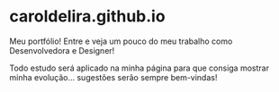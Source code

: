 # caroldelira.github.io
Meu portfólio! Entre e veja um pouco do meu trabalho como Desenvolvedora e Designer!

Todo estudo será aplicado na minha página para que consiga mostrar minha evolução... sugestões serão sempre bem-vindas!
